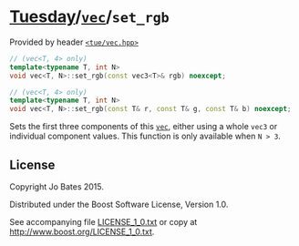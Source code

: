 [Tuesday](../../../README.md)/[`vec`](../../headers/vec.md)/`set_rgb`
=====================================================================
Provided by header [`<tue/vec.hpp>`](../../headers/vec.md)

```c++
// (vec<T, 4> only)
template<typename T, int N>
void vec<T, N>::set_rgb(const vec3<T>& rgb) noexcept;

// (vec<T, 4> only)
template<typename T, int N>
void vec<T, N>::set_rgb(const T& r, const T& g, const T& b) noexcept;
```

Sets the first three components of this [`vec`](../../headers/vec.md), either
using a whole `vec3` or individual component values. This function is only
available when `N > 3`.

License
-------
Copyright Jo Bates 2015.

Distributed under the Boost Software License, Version 1.0.

See accompanying file [LICENSE_1_0.txt](../../../LICENSE_1_0.txt) or copy at
http://www.boost.org/LICENSE_1_0.txt.

